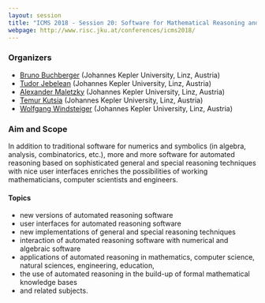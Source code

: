 ```yaml
---
layout: session
title: "ICMS 2018 - Session 20: Software for Mathematical Reasoning and Applications"
webpage: http://www.risc.jku.at/conferences/icms2018/ 
---
```

### Organizers

*   [Bruno Buchberger](mailto:Bruno.Buchberger@risc.uni-linz.ac.at) (Johannes Kepler University, Linz, Austria)
*   [Tudor Jebelean](Tudor.Jebelean@risc.jku.at) (Johannes Kepler University, Linz, Austria)
*   [Alexander Maletzky](mailto:alexander.maletzky@risc.jku.at) (Johannes Kepler University, Linz, Austria)
*   [Temur Kutsia](temur.kutsia@risc.uni-linz.ac.at) (Johannes Kepler University, Linz, Austria)
*   [Wolfgang Windsteiger](wolfgang.windsteiger@risc.jku.at)  (Johannes Kepler University, Linz, Austria)

### Aim and Scope

In addition to traditional software for numerics and symbolics (in
algebra, analysis, combinatorics, etc.), more and more software for
automated reasoning based on sophisticated general and special
reasoning techniques with nice user interfaces enriches the
possibilities of working mathematicians, computer scientists and
engineers. 

#### Topics 

* new versions of automated reasoning software
* user interfaces for automated reasoning software
* new implementations of general and special reasoning techniques
* interaction of automated reasoning software with numerical and algebraic software
* applications of automated reasoning in mathematics, computer science, natural sciences, engineering, education,
* the use of automated reasoning in the build-up of formal mathematical knowledge bases
* and related subjects.


